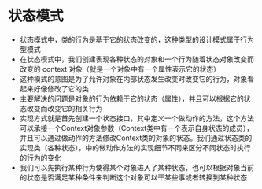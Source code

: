 # 状态模式
- 状态模式中，类的行为是基于它的状态改变的，这种类型的设计模式属于行为型模式
- 在状态模式中，我们创建表现各种状态的对象和一个行为随着状态对象改变而改变的 context 对象（就是一个对象中有一个属性表示它的状态）
- 这种模式的意图是为了允许对象在内部状态发生改变时改变它的行为，对象看起来好像修改了它的类
- 主要解决的问题是对象的行为依赖于它的状态（属性），并且可以根据它的状态改变而改变它的相关行为
- 实现方式就是首先创建一个状态接口，其中定义一个做动作的方法，这个方法可以承接一个Context对象参数（Context类中有一个表示自身状态的成员），并且可以通过做动作的方法修改Context类的对象的状态。我们通过状态类的实现类（各种状态），中的做动作方法的实现细节不同来区分不同状态时执行的行为的变化
- 我们可以先执行某种行为使得某个对象进入了某种状态，也可以根据对象当前的状态是否满足某种条件来判断这个对象可以干某些事或者转换到某种状态